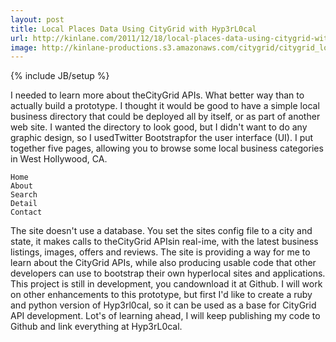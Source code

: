 ```yaml
---
layout: post
title: Local Places Data Using CityGrid with Hyp3rL0cal
url: http://kinlane.com/2011/12/18/local-places-data-using-citygrid-with-hyp3rl0cal/
image: http://kinlane-productions.s3.amazonaws.com/citygrid/citygrid_logo.jpg
---
```

{% include JB/setup %}
I needed to learn more about theCityGrid APIs. What better way than to actually build a prototype.
I thought it would be good to have a simple local business directory that could be deployed all by itself, or as part of another web site.
I wanted the directory to look good, but I didn't want to do any graphic design, so I usedTwitter Bootstrapfor the user interface (UI).
I put together five pages, allowing you to browse some local business categories in West Hollywood, CA.

	Home
	About
	Search
	Detail
	Contact

The site doesn't use a database. You set the sites config file to a city and state, it makes calls to theCityGrid APIsin real-ime, with the latest business listings, images, offers and reviews.
The site is providing a way for me to learn about the CityGrid APIs, while also producing usable code that other developers can use to bootstrap their own hyperlocal sites and applications.
This project is still in development, you candownload it at Github.
I will work on other enhancements to this prototype, but first I'd like to create a ruby and python version of Hyp3rl0cal, so it can be used as a base for CityGrid API development.
Lot's of learning ahead, I will keep publishing my code to Github and link everything at Hyp3rL0cal.
&nbsp;